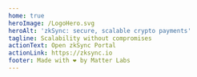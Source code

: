 ```yaml
---
home: true
heroImage: /LogoHero.svg
heroAlt: 'zkSync: secure, scalable crypto payments'
tagline: Scalability without compromises
actionText: Open zkSync Portal
actionLink: https://zksync.io
footer: Made with ❤️ by Matter Labs
---
```

